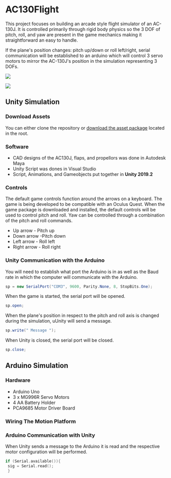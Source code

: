 # AC130Flight
This project focuses on building an arcade style flight simulator of an AC-130J. It is controlled primarily through rigid body physics so the 3 DOF of pitch, roll, and yaw are present in the game mechanics making it straightforward an easy to handle. 

If the plane's position changes: pitch up/down or roll left/right, serial communication will be established to an arduino which will control 3 servo motors to mirror the AC-130J's position in the simulation representing 3 DOFs. 

![](https://github.com/darrentran33/AC130Flight/blob/master/Screenshots/legoplane.gif)

![](https://github.com/darrentran33/AC130Flight/blob/master/Screenshots/unityplane.gif)

## Unity Simulation

### Download Assets

You can either clone the repository or [download the asset package](https://github.com/darrentran33/AC130Flight/tree/master/Assets) located in the root.

### Software

 * CAD designs of the AC130J, flaps, and propellors was done in Autodesk Maya
 * Unity Script was dones in Visual Studio
 * Script, Animations, and Gameobjects put together in **Unity 2019.2**

### Controls

The default game controls function around the arrows on a keyboard. The game is being developed to be compatible with an Oculus Quest.
When the game package is downloaded and installed, the default controls will be used to control pitch and roll. Yaw can be controlled through a combination of the pitch and roll commands.

  * Up arrow - Pitch up
  * Down arrow -Pitch down
  * Left arrow - Roll left
  * Right arrow - Roll right
  
### Unity Communication with the Arduino

You will need to establish what port the Arduino is in as well as the Baud rate in which the computer will communicate with the Arduino.

``` C#
sp = new SerialPort("COM3", 9600, Parity.None, 8, StopBits.One);
```

When the game is started, the serial port will be opened.

``` C#
sp.open;
```

When the plane's position in respect to the pitch and roll axis is changed during the simulation, uUnity will send a message.

``` C#
sp.write(" Message ");
```

When Unity is closed, the serial port will be closed.

``` C#
sp.close;
```

## Arduino Simulation

### Hardware

* Arduino Uno
* 3 x MG996R Servo Motors
* 4 AA Battery Holder
* PCA9685 Motor Driver Board

### Wiring The Motion Platform

### Arduino Communication with Unity

When Unity sends a message to the Arduino it is read and the respective motor configuration will be performed.

```C++
if (Serial.available()){
 sig = Serial.read();
 }
```



